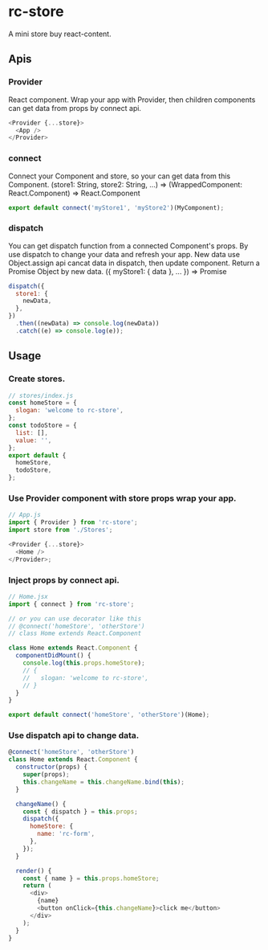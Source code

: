 # rc-store

A mini store buy react-content.

## Apis

### Provider

React component. Wrap your app with Provider, then children components can get data from props by connect api.

```javascript
<Provider {...store}>
  <App />
</Provider>
```

### connect

Connect your Component and store, so your can get data from this Component.
(store1: String, store2: String, ...) => (WrappedComponent: React.Component) => React.Component

```javascript
export default connect('myStore1', 'myStore2')(MyComponent);
```

### dispatch

You can get dispatch function from a connected Component's props. By use dispatch to change your data and refresh your app.
New data use Object.assign api cancat data in dispatch, then update component.
Return a Promise Object by new data.
({ myStore1: { data }, ... }) => Promise

```javascript
dispatch({
  store1: {
    newData,
  },
})
  .then((newData) => console.log(newData))
  .catch((e) => console.log(e));
```

## Usage

### Create stores.

```javascript
// stores/index.js
const homeStore = {
  slogan: 'welcome to rc-store',
};
const todoStore = {
  list: [],
  value: '',
};
export default {
  homeStore,
  todoStore,
};
```

### Use Provider component with store props wrap your app.

```javascript
// App.js
import { Provider } from 'rc-store';
import store from './Stores';

<Provider {...store}>
  <Home />
</Provider>;
```

### Inject props by connect api.

```javascript
// Home.jsx
import { connect } from 'rc-store';

// or you can use decorator like this
// @connect('homeStore', 'otherStore')
// class Home extends React.Component

class Home extends React.Component {
  componentDidMount() {
    console.log(this.props.homeStore);
    // {
    //   slogan: 'welcome to rc-store',
    // }
  }
}

export default connect('homeStore', 'otherStore')(Home);
```

### Use dispatch api to change data.

```javascript
@connect('homeStore', 'otherStore')
class Home extends React.Component {
  constructor(props) {
    super(props);
    this.changeName = this.changeName.bind(this);
  }

  changeName() {
    const { dispatch } = this.props;
    dispatch({
      homeStore: {
        name: 'rc-form',
      },
    });
  }

  render() {
    const { name } = this.props.homeStore;
    return (
      <div>
        {name}
        <button onClick={this.changeName}>click me</button>
      </div>
    );
  }
}
```

